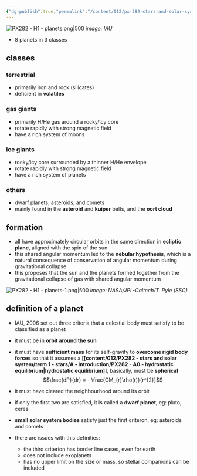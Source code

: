 ```yaml
---
{"dg-publish":true,"permalink":"/content/012/px-282-stars-and-solar-system/term-2-solar-system/h-introduction-to-the-planets/px-282-h1-planets/","noteIcon":"1","created":"2025-01-10T11:24:07.050+00:00","updated":"2025-05-08T12:10:20.354+01:00"}
---
```


![PX282 - H1 - planets.png|500](/img/user/pics/PX282%20-%20H1%20-%20planets.png)
*image: IAU*

- 8 planets in 3 classes
## classes
### terrestrial
- primarily iron and rock (silicates)
- deficient in **volatiles** 
### gas giants
- primarily H/He gas around a rocky/icy core 
- rotate rapidly with strong magnetic field 
- have a rich system of moons
### ice giants
- rocky/icy core surrounded by a thinner H/He envelope
- rotate rapidly with strong magnetic field 
- have a rich system of planets
### others
- dwarf planets, asteroids, and comets
- mainly found in the **asteroid** and **kuiper** belts, and the **oort cloud**

## formation
- all have approximately circular orbits in the same direction in **ecliptic plane**, aligned with the spin of the sun
- this shared angular momentum led to the **nebular hypothesis**, which is a natural consequence of conservation of angular momentum during gravitational collapse
- this proposes that the sun and the planets formed together from the gravitational collapse of gas with shared angular momentum

![PX282 - H1 - planets-1.png|500](/img/user/pics/PX282%20-%20H1%20-%20planets-1.png)
*image: NASA/JPL-Caltech/T. Pyle (SSC)*
## definition of  a planet
- IAU, 2006 set out three criteria that a celestial body must satisfy to be classified as a planet

- it must be in **orbit around the sun**
- it must have **sufficient mass** for its self-gravity to **overcome rigid body forces** so that it assumes a **[[content/012/PX282 - stars and solar system/term 1 - stars/A - introduction/PX282 - A0 - hydrostatic equilibrium\|hydrostatic equilibrium]]**, basically, must be **spherical**
$$\frac{dP}{dr} = - \frac{GM_{r}\rho(r)}{r^{2}}$$
- it must have cleared the neighbourhood around its orbit

- if only the first two are satisfied, it is called a **dwarf planet**, eg: pluto, ceres
- **small solar system bodies** satisfy just the first criteron, eg: asteroids and comets

- there are issues with this definities:
	- the third criterion has border line cases, even for earth
	- does not include exoplanets
	- has no upper limit on the size or mass, so stellar companions can be included
